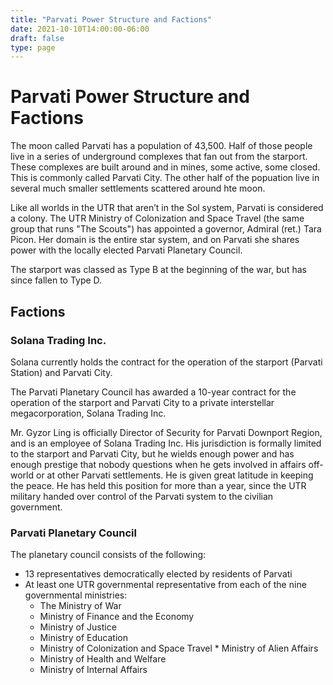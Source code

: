 ```yaml
---
title: "Parvati Power Structure and Factions"
date: 2021-10-10T14:00:00-06:00
draft: false
type: page
---
```


# Parvati Power Structure and Factions

The moon called Parvati has a population of 43,500. Half of those people live in a series of underground complexes that fan out from the starport. These complexes are built around and in mines, some active, some closed. This is commonly called Parvati City. The other half of the popuation live in several much smaller settlements scattered around hte moon.

Like all worlds in the UTR that aren’t in the Sol system, Parvati is considered a colony. The UTR Ministry of Colonization and Space Travel (the same group that runs "The Scouts") has appointed a governor, Admiral (ret.) Tara Picon. Her domain is the entire star system, and on Parvati she shares power with the locally elected Parvati Planetary Council.


The starport was classed as Type B at the beginning of the war, but has since fallen to Type D.

## Factions

### Solana Trading Inc.

Solana currently holds the contract for the operation of the starport (Parvati Station) and Parvati City.

The Parvati Planetary Council has awarded a 10-year contract for the operation of the starport and Parvati City to a private interstellar megacorporation, Solana Trading Inc.

Mr. Gyzor Ling is officially Director of Security for Parvati Downport Region, and is an employee of Solana Trading Inc. His jurisdiction is formally limited to the starport and Parvati City, but he wields enough power and has enough prestige that nobody questions when he gets involved in affairs off-world or at other Parvati settlements. He is given great latitude in keeping the peace. He has held this position for more than a year, since the UTR military handed over control of the Parvati system to the civilian government.


### Parvati Planetary Council

The planetary council consists of the following:

* 13 representatives democratically elected by residents of Parvati
* At least one UTR governmental representative from each of the nine governmental ministries:
	* The Ministry of War
	* Ministry of Finance and the Economy
	* Ministry of Justice
	* Ministry of Education
	* Ministry of Colonization and Space Travel	* Ministry of Alien Affairs
	* Ministry of Health and Welfare
	* Ministry of Internal Affairs